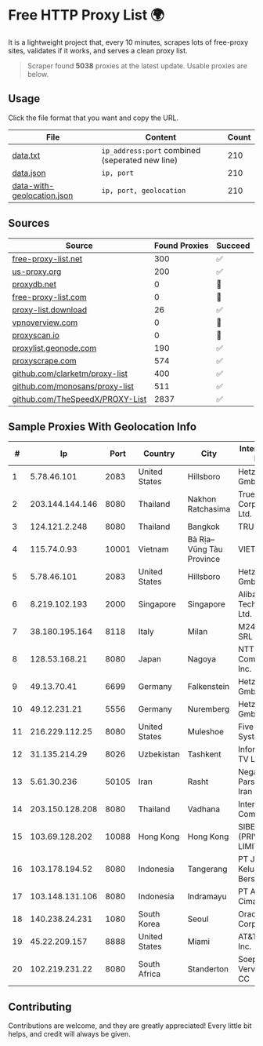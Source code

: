 
# Free HTTP Proxy List 🌍

It is a lightweight project that, every 10 minutes, scrapes lots of free-proxy sites, validates if it works, and serves a clean proxy list.


> Scraper found **5038** proxies at the latest update. Usable proxies are below.

## Usage

Click the file format that you want and copy the URL.


|File|Content|Count|
|----|-------|-----|
|[data.txt](https://raw.githubusercontent.com/themiralay/Proxy-List-World/master/data.txt)|`ip_address:port` combined (seperated new line)|210|
|[data.json](https://raw.githubusercontent.com/themiralay/Proxy-List-World/master/data.json)|`ip, port`|210|
|[data-with-geolocation.json](https://raw.githubusercontent.com/themiralay/Proxy-List-World/master/data-with-geolocation.json)|`ip, port, geolocation`|210|

## Sources

|Source|Found Proxies|Succeed|
|------|-------------|-------|
|[free-proxy-list.net](https://free-proxy-list.net)|300|✅|
|[us-proxy.org](https://www.us-proxy.org)|200|✅|
|[proxydb.net](http://proxydb.net)|0|🚫|
|[free-proxy-list.com](https://free-proxy-list.com/?page=&port=&type%5B%5D=http&type%5B%5D=https&up_time=0&search=Search)|0|🚫|
|[proxy-list.download](https://www.proxy-list.download/HTTP)|26|✅|
|[vpnoverview.com](https://vpnoverview.com/privacy/anonymous-browsing/free-proxy-servers)|0|🚫|
|[proxyscan.io](https://www.proxyscan.io)|0|🚫|
|[proxylist.geonode.com](https://proxylist.geonode.com/api/proxy-list?limit=300&page=1&sort_by=lastChecked&sort_type=desc&protocols=http,https)|190|✅|
|[proxyscrape.com](https://api.proxyscrape.com/v2/?request=displayproxies&protocol=http&timeout=10000&country=all&ssl=all&anonymity=all)|574|✅|
|[github.com/clarketm/proxy-list](https://raw.githubusercontent.com/clarketm/proxy-list/master/proxy-list-raw.txt)|400|✅|
|[github.com/monosans/proxy-list](https://raw.githubusercontent.com/monosans/proxy-list/main/proxies/http.txt)|511|✅|
|[github.com/TheSpeedX/PROXY-List](https://raw.githubusercontent.com/TheSpeedX/PROXY-List/master/http.txt)|2837|✅|


## Sample Proxies With Geolocation Info

|#|Ip|Port|Country|City|Internet Service Provider|
|-|--|----|-------|----|-------------------------|
|1|5.78.46.101|2083|United States|Hillsboro|Hetzner Online GmbH|
|2|203.144.144.146|8080|Thailand|Nakhon Ratchasima|True Internet Corporation CO. Ltd.|
|3|124.121.2.248|8080|Thailand|Bangkok|TRUEBB|
|4|115.74.0.93|10001|Vietnam|Bà Rịa–Vũng Tàu Province|VIETELxdsl|
|5|5.78.46.101|2083|United States|Hillsboro|Hetzner Online GmbH|
|6|8.219.102.193|2000|Singapore|Singapore|Alibaba (US) Technology Co., Ltd.|
|7|38.180.195.164|8118|Italy|Milan|M247 Europe SRL|
|8|128.53.168.21|8080|Japan|Nagoya|NTT PC Communications, Inc.|
|9|49.13.70.41|6699|Germany|Falkenstein|Hetzner Online GmbH|
|10|49.12.231.21|5556|Germany|Nuremberg|Hetzner Online GmbH|
|11|216.229.112.25|8080|United States|Muleshoe|Five Area Systems, LLC|
|12|31.135.214.29|8026|Uzbekistan|Tashkent|Inform-Service TV Ltd|
|13|5.61.30.236|50105|Iran|Rasht|Negah Roshan Pars - ParsDev Iran Network|
|14|203.150.128.208|8080|Thailand|Vadhana|Internet Thailand Company Ltd|
|15|103.69.128.202|10088|Hong Kong|Hong Kong|SIBERFY (PRIVATE) LIMITED|
|16|103.178.194.52|8080|Indonesia|Tangerang|PT Jaringan Keluarga Bersama|
|17|103.148.131.106|8080|Indonesia|Indramayu|PT Anugerah Cimanuk Raya|
|18|140.238.24.231|1080|South Korea|Seoul|Oracle Corporation|
|19|45.22.209.157|8888|United States|Miami|AT&T Services, Inc.|
|20|102.219.231.22|8080|South Africa|Standerton|Soepa Soap Vervaardigers CC|



## Contributing

Contributions are welcome, and they are greatly appreciated! Every
little bit helps, and credit will always be given.

